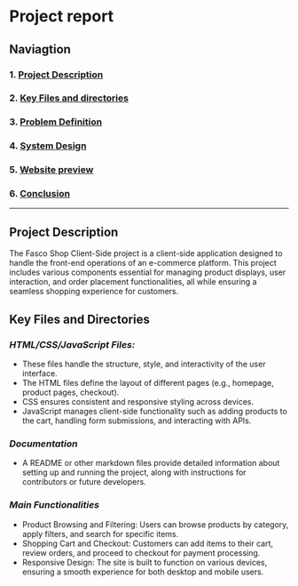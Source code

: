 # Project report

## Naviagtion

### 1. [Project Description](#project-description)

### 2. [Key Files and directories](#key-files-and-directories)

### 3. [Problem Definition](./pages/problem-definition.md)

### 4. [System Design](./pages/system-design.md)

### 5. [Website preview](https://alpelx.github.io/Fasco-Shop-Client-Side/)

### 6. [Conclusion](./pages/conclusion.md)

---

## Project Description

The Fasco Shop Client-Side project is a client-side application designed to handle the front-end operations of an e-commerce platform. This project includes various components essential for managing product displays, user interaction, and order placement functionalities, all while ensuring a seamless shopping experience for customers.

## Key Files and Directories

### *HTML/CSS/JavaScript Files:*

+ These files handle the structure, style, and interactivity of the user interface.
+ The HTML files define the layout of different pages (e.g., homepage, product pages, checkout).
+ CSS ensures consistent and responsive styling across devices.
+ JavaScript manages client-side functionality such as adding products to the cart, handling form submissions, and interacting with APIs.

### *Documentation*

+ A README or other markdown files provide detailed information about setting up and running the project, along with instructions for contributors or future developers.

### *Main Functionalities*

+ Product Browsing and Filtering: Users can browse products by category, apply filters, and search for specific items.
+ Shopping Cart and Checkout: Customers can add items to their cart, review orders, and proceed to checkout for payment processing.
+ Responsive Design: The site is built to function on various devices, ensuring a smooth experience for both desktop and mobile users.
